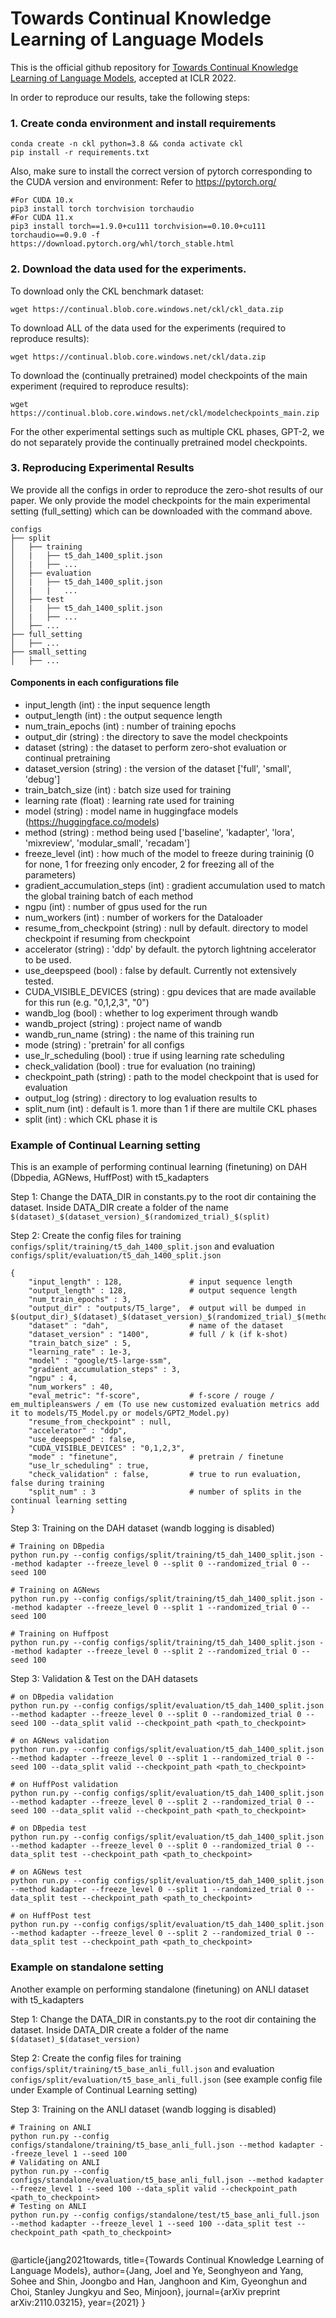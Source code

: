# Towards Continual Knowledge Learning of Language Models

This is the official github repository for [Towards Continual Knowledge Learning of Language Models](https://arxiv.org/abs/2110.03215), accepted at ICLR 2022.

In order to reproduce our results, take the following steps:
### 1. Create conda environment and install requirements
```
conda create -n ckl python=3.8 && conda activate ckl
pip install -r requirements.txt
```

Also, make sure to install the correct version of pytorch corresponding to the CUDA version and environment:
Refer to https://pytorch.org/
```
#For CUDA 10.x
pip3 install torch torchvision torchaudio
#For CUDA 11.x
pip3 install torch==1.9.0+cu111 torchvision==0.10.0+cu111 torchaudio==0.9.0 -f https://download.pytorch.org/whl/torch_stable.html
```

### 2. Download the data used for the experiments.
To download only the CKL benchmark dataset:
```
wget https://continual.blob.core.windows.net/ckl/ckl_data.zip
```

To download ALL of the data used for the experiments (required to reproduce results):
```
wget https://continual.blob.core.windows.net/ckl/data.zip
```

To download the (continually pretrained) model checkpoints of the main experiment (required to reproduce results):
```
wget https://continual.blob.core.windows.net/ckl/modelcheckpoints_main.zip
```

For the other experimental settings such as multiple CKL phases, GPT-2, we do not separately provide the continually pretrained model checkpoints.

### 3. Reproducing Experimental Results
We provide all the configs in order to reproduce the zero-shot results of our paper. We only provide the model checkpoints for the main experimental setting (full_setting) which can be downloaded with the command above.

    configs
    ├── split
    │   ├── training
    │   |   ├── t5_dah_1400_split.json
    │   |   ├── ...    
    │   ├── evaluation
    │   |   ├── t5_dah_1400_split.json
    │   |   |   ...
    │   ├── test
    │   |   ├── t5_dah_1400_split.json
    │   |   ├── ...
    │   ├── ...
    ├── full_setting
    │   ├── ...
    ├── small_setting
    │   ├── ...             

#### Components in each configurations file
- input_length (int) : the input sequence length
- output_length (int) : the output sequence length
- num_train_epochs (int) : number of training epochs 
- output_dir (string) : the directory to save the model checkpoints
- dataset (string) : the dataset to perform zero-shot evaluation or continual pretraining
- dataset_version (string) : the version of the dataset ['full', 'small', 'debug']
- train_batch_size (int) : batch size used for training
- learning rate (float) : learning rate used for training
- model (string) : model name in huggingface models (https://huggingface.co/models)
- method (string) : method being used ['baseline', 'kadapter', 'lora', 'mixreview', 'modular_small', 'recadam']
- freeze_level (int) : how much of the model to freeze during traininig (0 for none, 1 for freezing only encoder, 2 for freezing all of the parameters)
- gradient_accumulation_steps (int) : gradient accumulation used to match the global training batch of each method
- ngpu (int) : number of gpus used for the run
- num_workers (int) : number of workers for the Dataloader
- resume_from_checkpoint (string) : null by default. directory to model checkpoint if resuming from checkpoint
- accelerator (string) : 'ddp' by default. the pytorch lightning accelerator to be used. 
- use_deepspeed (bool) : false by default. Currently not extensively tested.
- CUDA_VISIBLE_DEVICES (string) : gpu devices that are made available for this run (e.g. "0,1,2,3", "0")
- wandb_log (bool) : whether to log experiment through wandb
- wandb_project (string) : project name of wandb
- wandb_run_name (string) : the name of this training run
- mode (string) : 'pretrain' for all configs
- use_lr_scheduling (bool) : true if using learning rate scheduling
- check_validation (bool) : true for evaluation (no training)
- checkpoint_path (string) : path to the model checkpoint that is used for evaluation
- output_log (string) : directory to log evaluation results to
- split_num (int) : default is 1. more than 1 if there are multile CKL phases
- split (int) : which CKL phase it is

### Example of Continual Learning setting 
This is an example of performing continual learning (finetuning) on DAH (Dbpedia, AGNews, HuffPost) with t5_kadapters

Step 1: Change the DATA_DIR in constants.py to the root dir containing the dataset. Inside DATA_DIR create a folder of the name `$(dataset)_$(dataset_version)_$(randomized_trial)_$(split)`

Step 2: Create the config files for training `configs/split/training/t5_dah_1400_split.json` and evaluation `configs/split/evaluation/t5_dah_1400_split.json`

```
{
    "input_length" : 128,               # input sequence length
    "output_length" : 128,              # output sequence length
    "num_train_epochs" : 3,
    "output_dir" : "outputs/T5_large",  # output will be dumped in $(output_dir)_$(dataset)_$(dataset_version)_$(randomized_trial)_$(method)_freeze_$(freeze_level)_seed_$(seed)_split$(split)
    "dataset" : "dah",                  # name of the dataset
    "dataset_version" : "1400",         # full / k (if k-shot)
    "train_batch_size" : 5,
    "learning_rate" : 1e-3,
    "model" : "google/t5-large-ssm",
    "gradient_accumulation_steps" : 3,
    "ngpu" : 4,
    "num_workers" : 40,
    "eval_metric": "f-score",           # f-score / rouge / em_multipleanswers / em (To use new customized evaluation metrics add it to models/T5_Model.py or models/GPT2_Model.py)
    "resume_from_checkpoint" : null,
    "accelerator" : "ddp",
    "use_deepspeed" : false,
    "CUDA_VISIBLE_DEVICES" : "0,1,2,3",
    "mode" : "finetune",                # pretrain / finetune 
    "use_lr_scheduling" : true,
    "check_validation" : false,         # true to run evaluation, false during training
    "split_num" : 3                     # number of splits in the continual learning setting 
}
```

Step 3: Training on the DAH dataset (wandb logging is disabled)
```
# Training on DBpedia 
python run.py --config configs/split/training/t5_dah_1400_split.json --method kadapter --freeze_level 0 --split 0 --randomized_trial 0 --seed 100

# Training on AGNews
python run.py --config configs/split/training/t5_dah_1400_split.json --method kadapter --freeze_level 0 --split 1 --randomized_trial 0 --seed 100

# Training on Huffpost
python run.py --config configs/split/training/t5_dah_1400_split.json --method kadapter --freeze_level 0 --split 2 --randomized_trial 0 --seed 100
```

Step 3: Validation & Test on the DAH datasets 
```
# on DBpedia validation
python run.py --config configs/split/evaluation/t5_dah_1400_split.json --method kadapter --freeze_level 0 --split 0 --randomized_trial 0 --seed 100 --data_split valid --checkpoint_path <path_to_checkpoint>

# on AGNews validation
python run.py --config configs/split/evaluation/t5_dah_1400_split.json --method kadapter --freeze_level 0 --split 1 --randomized_trial 0 --seed 100 --data_split valid --checkpoint_path <path_to_checkpoint> 

# on HuffPost validation
python run.py --config configs/split/evaluation/t5_dah_1400_split.json --method kadapter --freeze_level 0 --split 2 --randomized_trial 0 --seed 100 --data_split valid --checkpoint_path <path_to_checkpoint> 

# on DBpedia test
python run.py --config configs/split/evaluation/t5_dah_1400_split.json --method kadapter --freeze_level 0 --split 0 --randomized_trial 0 --data_split test --checkpoint_path <path_to_checkpoint>

# on AGNews test
python run.py --config configs/split/evaluation/t5_dah_1400_split.json --method kadapter --freeze_level 0 --split 1 --randomized_trial 0 --data_split test --checkpoint_path <path_to_checkpoint>

# on HuffPost test
python run.py --config configs/split/evaluation/t5_dah_1400_split.json --method kadapter --freeze_level 0 --split 2 --randomized_trial 0 --data_split test --checkpoint_path <path_to_checkpoint>
```

### Example on standalone setting 
Another example on performing standalone (finetuning) on ANLI dataset  with t5_kadapters 

Step 1: Change the DATA_DIR in constants.py to the root dir containing the dataset. Inside DATA_DIR create a folder of the name `$(dataset)_$(dataset_version)`

Step 2:  Create the config files for training `configs/split/training/t5_base_anli_full.json` and evaluation `configs/split/evaluation/t5_base_anli_full.json` (see example config file under Example of Continual Learning setting)

Step 3: Training on the ANLI dataset (wandb logging is disabled)
```
# Training on ANLI 
python run.py --config configs/standalone/training/t5_base_anli_full.json --method kadapter --freeze_level 1 --seed 100 
# Validating on ANLI 
python run.py --config configs/standalone/evaluation/t5_base_anli_full.json --method kadapter --freeze_level 1 --seed 100 --data_split valid --checkpoint_path <path_to_checkpoint>
# Testing on ANLI 
python run.py --config configs/standalone/test/t5_base_anli_full.json --method kadapter --freeze_level 1 --seed 100 --data_split test --checkpoint_path <path_to_checkpoint>


```
@article{jang2021towards,
  title={Towards Continual Knowledge Learning of Language Models},
  author={Jang, Joel and Ye, Seonghyeon and Yang, Sohee and Shin, Joongbo and Han, Janghoon and Kim, Gyeonghun and Choi, Stanley Jungkyu and Seo, Minjoon},
  journal={arXiv preprint arXiv:2110.03215},
  year={2021}
}
```
